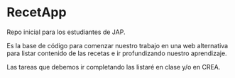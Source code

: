 # RecetApp

Repo inicial para los estudiantes de JAP.

Es la base de código para comenzar nuestro trabajo en una web alternativa para listar contenido de las recetas e ir profundizando nuestro aprendizaje.

Las tareas que debemos ir completando las listaré en clase y/o en CREA.